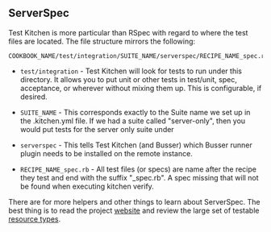 ## ServerSpec

Test Kitchen is more particular than RSpec with regard to where the test files are located. The file structure mirrors the following:

```
COOKBOOK_NAME/test/integration/SUITE_NAME/serverspec/RECIPE_NAME_spec.rb
```

* `test/integration` - Test Kitchen will look for tests to run under this directory. It allows you to put unit or other tests in test/unit, spec, acceptance, or wherever without mixing them up. This is configurable, if desired.

* `SUITE_NAME` - This corresponds exactly to the Suite name we set up in the .kitchen.yml file. If we had a suite called "server-only", then you would put tests for the server only suite under

* `serverspec` - This tells Test Kitchen (and Busser) which Busser runner plugin needs to be installed on the remote instance.

* `RECIPE_NAME_spec.rb` - All test files (or specs) are name after the recipe they test and end with the suffix "_spec.rb". A spec missing that will not be found when executing kitchen verify.

There are for more helpers and other things to learn about ServerSpec. The best thing is to read the project [website](http://serverspec.org/) and review the large set of testable [resource types](http://serverspec.org/resource_types.html).
